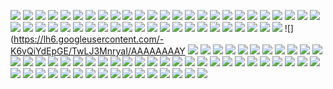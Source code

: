 ![](https://lh6.googleusercontent.com/-IHVKwUTyFSg/UUskvJsiPtI/AAAAAAAAHiw/aVNne_b6CaU/s1280-w1280-c-h720/Islands.jpg)
![](https://lh5.googleusercontent.com/-GMJoozxAcgE/Tk7h8aldhrI/AAAAAAAAFZ8/SnFiv5CZcYE/s1280-w1280-c-h720/IMG_6000.JPG)
![](https://lh4.googleusercontent.com/-G4bChH6K3mY/ULdpTli69GI/AAAAAAAAJIg/cfku63jtnY4/s1280-w1280-c-h720/austin%2B2.jpg)
![](https://lh6.googleusercontent.com/-GGY-AaDQgJc/UgG4BcMHLWI/AAAAAAAAPfQ/QB7UajJfiWo/s1280-w1280-c-h720/20130805_mit_and_river_00001-2.jpg)
![](https://lh5.googleusercontent.com/-11t9DgvNYhY/UG3HjpR9T9I/AAAAAAAAIO4/FSkNbPYzUMA/s1280-w1280-c-h720/IMG_2526-3b.jpg)
![](https://lh3.googleusercontent.com/-HW1I0DVsq6A/UlmXtm9TvGI/AAAAAAAAQOM/MBQeGBzVB2M/s1280-w1280-c-h720/MOL_2167.jpg)
![](https://lh6.googleusercontent.com/-gcU_icksx-A/TnuyXEh2MeI/AAAAAAAAFhE/sjZHDkU_Vlg/s1280-w1280-c-h720/IMG_9581.JPG)
![](https://lh4.googleusercontent.com/-YtE41zDzZZM/UBCa4Ui2cuI/AAAAAAAAOMg/Uzs03aPfWak/s1280-w1280-c-h720/IMG_6451.JPG)
![](https://lh3.googleusercontent.com/--Kc7-ixIguw/TmLkC9Rx6WI/AAAAAAAABHw/7j_5yz__Ikk/s1280-w1280-c-h720/img_0571.jpg)
![](https://lh4.googleusercontent.com/-zAuJ1AZC34Y/TrsJH22VV5I/AAAAAAAABBE/tnEsR5W7Dj8/s1280-w1280-c-h720/PVK_5178.jpg)
![](https://lh3.googleusercontent.com/-F1Ocj6sBzTY/TjW2-AiZ1DI/AAAAAAAAAkg/fCWFj-Tar7E/s1280-w1280-c-h720/20110718_chamonix_00164.jpg)
![](https://lh3.googleusercontent.com/-SJVoHwlizr0/UD-b-BXXbHI/AAAAAAAAJUY/E2t4LVuOhjU/s1280-w1280-c-h720/GrayWhaleCove.jpg)
![](https://lh5.googleusercontent.com/-RM253k65h0g/RuWXqF2PN3I/AAAAAAAAASw/bWQAJ47AvxQ/s1280-w1280-c-h720/IMG_2828.JPG)
![](https://lh4.googleusercontent.com/-97xpqb5qg-4/UO5TepJ3YVI/AAAAAAAAE7o/G2jMbprpVD4/s1280-w1280-c-h720/Hanging%2BLeaf.jpg)
![](https://lh5.googleusercontent.com/-mPicgJz8Yes/USOzc3Ki2TI/AAAAAAAADVA/QzQqtctMISI/s1280-w1280-c-h720/IMG_4369%2B-%2BLarge.jpg)
![](https://lh5.googleusercontent.com/-0EQ-4alz8RY/S9aXij2EEzI/AAAAAAAAMsc/HAseb_H1Hlk/s1280-w1280-c-h720/20090411_132734_.jpg)
![](https://lh3.googleusercontent.com/-1dANL8dJDT0/T6h0JShpn-I/AAAAAAAAIDk/l_dKhWvFXUs/s1280-w1280-c-h720/YosemiteFalls.jpg)
![](https://lh4.googleusercontent.com/-1n2blvh-lkQ/TX_WqEAkKAI/AAAAAAAAAI4/xlaLPLcp6nI/s1280-w1280-c-h720/DSC_0109.JPG)
![](https://lh4.googleusercontent.com/-HBDE39Hgv9M/TyXGMvNUzjI/AAAAAAAAA_A/nBMm…0o/s1280-w1280-c-h720/20120128-20120128-ENS_3119_20_21_tonemapped-Edit.jpg)
![](https://lh3.googleusercontent.com/-2y17u99oVV8/TwyPAbOBPqI/AAAAAAAAF9w/EQOhIwGaHiA/s1280-w1280-c-h720/IMG_1182.CR2.jpg)
![](https://lh4.googleusercontent.com/-iTxENBfrZfY/T5ZLrTvoeCI/AAAAAAAAJD8/ik0c31ZcTOw/s1280-w1280-c-h720/IMG_6499.JPG)
![](https://lh6.googleusercontent.com/-GGVPhdUiKwY/UOOZDe9JFQI/AAAAAAAAKiY/Noq6gsZlXxk/s1280-w1280-c-h720/TunnelViewWinter.jpg)
![](https://lh3.googleusercontent.com/-nVpMVoplcjA/UlmXtr57GiI/AAAAAAAAQOo/YPNo51GXyLU/s1280-w1280-c-h720/MOL_1755.jpg)
![](https://lh6.googleusercontent.com/-8K8X3n7zPKE/UOOZGSlNvjI/AAAAAAAAKig/yTCbEVh-lCw/s1280-w1280-c-h720/MorningGlory.jpg)
![](https://lh4.googleusercontent.com/-MXAy1Q1e8pw/TtPRnPCM4AI/AAAAAAAAQc0/Vvc74HYL35s/s1280-w1280-c-h720/IMG_1984.jpg)
![](https://lh4.googleusercontent.com/-JhsS5Efemfw/UAUNCf1J1aI/AAAAAAAACno/1178JtnVPVQ/s1280-w1280-c-h720/IMG_T3_0788.JPG)
![](https://lh4.googleusercontent.com/-N0Ic1VbN2UE/Ui_eJHugZ2I/AAAAAAAAFzg/P9N-QNQisVI/s1280-w1280-c-h720/farm_in_the_prairie.jpg)
![](https://lh3.googleusercontent.com/-1o-jUyycpcE/UIdjwEWDS3I/AAAAAAAAED4/7Mj-xSqdO5E/s1280-w1280-c-h720/sky_leaves.jpg)
![](https://lh6.googleusercontent.com/-LQXZpNUUdw8/UWoqJONj7-I/AAAAAAAAMh0/7m100XOFcEo/s1280-w1280-c-h720/MOL_1841.jpg)
![](https://lh4.googleusercontent.com/-Pg1HXtyXBZ0/UGHWhKaSrhI/AAAAAAAASZE/q3omNbvxCJU/s1280-w1280-c-h720/FI4C6008.jpg)
![](https://lh4.googleusercontent.com/-iVr5r1Yycbs/UkPSMp_2CZI/AAAAAAAALrA/ME5aBtr5fdM/s1280-w1280-c-h720/9082667654_c7919ec6ed_o.jpg)
![](https://lh3.googleusercontent.com/-jwJEWGscrls/T-dsvGIbyRI/AAAAAAAABp4/Pgn_t5V2LNs/s1280-w1280-c-h720/Wyoming-5.jpg)
![](https://lh4.googleusercontent.com/-FeRCoqwVOB4/Tkgq-geJE3I/AAAAAAAAFYo/xdj-91ytvg8/s1280-w1280-c-h720/IMG_8981.JPG)
![](https://lh5.googleusercontent.com/-xOVjmeJjM3o/TqtYP_buAoI/AAAAAAAAFlA/xUHqJSkr-MU/s1280-w1280-c-h720/IMG_0684.JPG)
![](https://lh5.googleusercontent.com/-ENSOsH-5iPQ/UZSar_1xTLI/AAAAAAAAsTo/CjPKgR3jXAs/s1280-w1280-c-h720/04_20080526.jpg)
![](https://lh6.googleusercontent.com/-A_Rp-ExnI5U/UO5TUa7uYGI/AAAAAAAAHOI/Y0o_s4Anxh4/s1280-w1280-c-h720/Antelope%2BWeeping%2BEye.jpg)
![](https://lh4.googleusercontent.com/-Jfnoug03_bw/UBtLVctL2II/AAAAAAAACFU/C4OLrgnJsYc/s1280-w1280-c-h720/color_globe.jpg)
![](https://lh3.googleusercontent.com/-LkJl5QI3PFw/Uga6XsTaeBI/AAAAAAAAN9g/OV76LD0NTa8/s1280-w1280-c-h720/1-DSC_3739-Edit.jpg)
![](https://lh6.googleusercontent.com/-6rkit8ybzeU/Ulc_F2x7LhI/AAAAAAAAOcw/5KNy0SHihXA/s1280-w1280-c-h720/BeautyCreek.jpg)
![](https://lh3.googleusercontent.com/-jmMSVP61kaQ/TqtX5OPLfZI/AAAAAAAAFkk/8dE_CxpTiHM/s1280-w1280-c-h720/IMG_0432.JPG)
![](https://lh6.googleusercontent.com/-N-jkCCpnvmM/Tg0t85f5-dI/AAAAAAAABj8/otdYcgGq4ZU/s1280-w1280-c-h720/tah%2Bprohm%2Bruins.jpg)
![](https://lh5.googleusercontent.com/-DSLWRXoXU78/UGepJ162NSI/AAAAAAAAPq0/q33XGA1DKHI/s1280-w1280-c-h720/IMG_2452.jpg)
![](https://lh6.googleusercontent.com/-Lk6txIIotmM/ToZuJ99slYI/AAAAAAAAQIg/y0jvaiYTIHA/s1280-w1280-c-h720/IMG_0642.jpg)
![](https://lh5.googleusercontent.com/-R2ZajxFWfwU/UfBzXlvSt4I/AAAAAAAAMec/UMxC7oEGnlw/s1280-w1280-c-h720/RubyBeachSunset.jpg)
![](https://lh3.googleusercontent.com/-QpB1YMuAXEA/TikI95S2KmI/AAAAAAAAPSw/kJPeHft92m4/s1280-w1280-c-h720/MC2_8779.JPG)
![](https://lh4.googleusercontent.com/-E57LJIzkkd8/UM-oHjiKHJI/AAAAAAAAIjY/QKAP7QTXBNY/s1280-w1280-c-h720/IMG_0366.jpg)
![](https://lh4.googleusercontent.com/-4fN6GrHUn3w/UUKwgYRk6AI/AAAAAAAAHc0/S7Wpashpz_Y/s1280-w1280-c-h720/Sailing%2BStones.jpg)
![](https://lh6.googleusercontent.com/-K6vQiYdEpGE/TwLJ3MnryaI/AAAAAAAAY
![](https://lh4.googleusercontent.com/-v9vzbU410FQ/ULmbpPz6zFI/AAAAAAAAIYI/cGTod47GVTQ/s1280-w1280-c-h720/MWF_6016.jpg)
![](https://lh5.googleusercontent.com/-r__WtJ8w6hA/Ug2yiJOnbWI/AAAAAAAAJWs/f-xaVC9sowQ/s1280-w1280-c-h720/Lonely%2BRock.jpg)
![](https://lh5.googleusercontent.com/-AcZs6m29qSs/UDp-sz3LFWI/AAAAAAAALt0/_20UV0bSdhg/s1280-w1280-c-h720/DSC_1781-Edit.jpg)
![](https://lh6.googleusercontent.com/-XPrln_uhgmo/UilA1nTO7HI/AAAAAAAAFws/DbmMNor3q98/s1280-w1280-c-h720/frolicking_worker_bee.jpg)
![](https://lh4.googleusercontent.com/-acdH1dPsUdk/ToQNXK7HgDI/AAAAAAAATyM/95rFxKIy_Dw/s1280-w1280-c-h720/IMG_0935.jpg)
![](https://lh5.googleusercontent.com/--qL9ddvO4gs/UWoqHffdewI/AAAAAAAAMh0/uf5mp_xqsHI/s1280-w1280-c-h720/MOL_1818.jpg)
![](https://lh4.googleusercontent.com/-Xdz2ceNVzdw/Tm5L7A9tdYI/AAAAAAAAFsg/k4Tjwbi73Cw/s1280-w1280-c-h720/IMG_3027.jpg)
![](https://lh5.googleusercontent.com/-ejLi6Bg7IUI/TonR_AZLYLI/AAAAAAAAQWk/A1bVgL3p2A4/s1280-w1280-c-h720/IMG_0242.jpg)
![](https://lh3.googleusercontent.com/-465XgZS4LQo/UOuDAiDRcrI/AAAAAAAAKng/4m7maZotsgg/s1280-w1280-c-h720/SanGregorioCliffReflection.jpg)
![](https://lh5.googleusercontent.com/-kIjVQfr42sA/T0igl-kt1oI/AAAAAAAAa3E/v2ZuxXNeLDs/s1280-w1280-c-h720/02202012-01.jpg)
![](https://lh3.googleusercontent.com/-l9peRQpmVRQ/T54s3ZTfGBI/AAAAAAAAJQk/-_8lDImWzwE/s1280-w1280-c-h720/IMG_6682.JPG)
![](https://lh6.googleusercontent.com/-dA6z7tD6n2w/UO5TVzZknAI/AAAAAAAAFs4/6qPcCiXU4RM/s1280-w1280-c-h720/Bonzai%2BRock%2BSunset.jpg)
![](https://lh3.googleusercontent.com/-Qg8_rThEaGY/Tu6-8Ra_PHI/AAAAAAAABBo/MRFqUEipnT8/s1280-w1280-c-h720/dsc_0056.jpg)
![](https://lh6.googleusercontent.com/-3LiF-MBl6OE/UO5TXZ724aI/AAAAAAAAE50/JWLqdeEM9QY/s1280-w1280-c-h720/Colorado%2BRiver%2BSunset.jpg)
![](https://lh6.googleusercontent.com/-YNlHO0F-y_U/UoazYeYqMvI/AAAAAAAAPKQ/8HJWqNk_LRI/s1280-w1280-c-h720/MoraineLake.jpg)
![](https://lh3.googleusercontent.com/-iNpCGNJTrRo/Ugbk1ZMLczI/AAAAAAAAOE0/FZWVWqXGdT8/s1280-w1280-c-h720/DSC_0423-Edit.jpg)
![](https://lh5.googleusercontent.com/-cOLDtwfvFrk/UgxevfE7NnI/AAAAAAAAHEg/X4vxKor8iCc/s1280-w1280-c-h720/DSC_3987-2-Edit.JPG)
![](https://lh4.googleusercontent.com/-IOB7UYjdfKk/UWxRNQruJpI/AAAAAAAAqYo/ZYOTEFEaUUQ/s1280-w1280-c-h720/DSC_0471-Edit-Edit.jpg)
![](https://lh5.googleusercontent.com/-jwtEYxBKhUo/Tjg1cB0Ip3I/AAAAAAAABYM/vzBW6V1pJmk/s1280-w1280-c-h720/DSC_6121.jpg)
![](https://lh3.googleusercontent.com/-gi8-azW5hAQ/UGdSQqk9G_I/AAAAAAAAJto/inIHRwOCy3c/s1280-w1280-c-h720/TetonShwabacher.jpg)
![](https://lh6.googleusercontent.com/-q9gWC1ZIAvg/UbZrg9lIcAI/AAAAAAAAL4I/xzSlyLfAGrQ/s1280-w1280-c-h720/WahclelaFalls.jpg)
![](https://lh3.googleusercontent.com/-0gRcRJvCyq8/UYWMMwK-xyI/AAAAAAAALls/ALMo5DsMmqc/s1280-w1280-c-h720/MOL_2238-Edit.jpg)
![](https://lh4.googleusercontent.com/-M7-4GChrjSY/USO1pQvjUqI/AAAAAAAADV4/DfcruGdtNRY/s1280-w1280-c-h720/IMG_4369%2B-%2BLarge.jpg)
![](https://lh4.googleusercontent.com/-3Swi7wFMOME/UO5TfJnFHEI/AAAAAAAAE7w/E-dFl6rGAro/s1280-w1280-c-h720/Horseshoe%2BBend%2BSunset.jpg)
![](https://lh3.googleusercontent.com/--tINsDo9zCo/UZkiyExZsAI/AAAAAAAAIoU/GER_GJItP8A/s1280-w1280-c-h720/In%2BMotion.jpg)
![](https://lh6.googleusercontent.com/-8XtMTUCZA9w/UO5Tjv99GgI/AAAAAAAAE84/--Y7_Pr-tIs/s1280-w1280-c-h720/Little%2BBit%2Bof%2BParadise.jpg)
![](https://lh4.googleusercontent.com/-8FVgQzZVqbA/UTegGsWii4I/AAAAAAAACLo/RTaF_E72tU8/s1280-w1280-c-h720/PVK_5085.jpg)
![](https://lh4.googleusercontent.com/-dhq9dt082qY/T0yENXqKzrI/AAAAAAAAauQ/55RR31HPZXc/s1280-w1280-c-h720/02202012-04.jpg)
![](https://lh6.googleusercontent.com/-GwSLzDzfyGA/UWoqCg-pk2I/AAAAAAAAMh0/JeyhZ3UqFys/s1280-w1280-c-h720/MOL_1600.jpg)
![](https://lh4.googleusercontent.com/-LC4OB9sevSc/T0LPYub_rHI/AAAAAAAAbGM/eMJDzKmrbEg/s1280-w1280-c-h720/12%2B-%2B2)
![](https://lh5.googleusercontent.com/-4LQRpxpdHSM/UO5TwNluthI/AAAAAAAAHPY/DPYjdp2qR0s/s1280-w1280-c-h720/Stream.jpg)
![](https://lh5.googleusercontent.com/-dJgpQyZK89k/UQOBedpoASI/AAAAAAAAHTg/CbgF98KBEIM/s1280-w1280-c-h720/reunion.jpg)
![](https://lh6.googleusercontent.com/-cQXP45_tLq0/T0m27oIexHI/AAAAAAAAGb8/keNzP_2lN60/s1280-w1280-c-h720/oil3.jpg)
![](https://lh5.googleusercontent.com/-rQRNNECkzd4/URCMBmHeCiI/AAAAAAAAETM/BCOHRv5Gjb4/s1280-w1280-c-h720/rose_of_love_and_light.jpg)
![](https://lh6.googleusercontent.com/-8B1qxa11Sc8/UGZxaoFhaYI/AAAAAAAAC50/SndOZy14pe0/s1280-w1280-c-h720/bird_of_paradise.jpg)
![](https://lh5.googleusercontent.com/-CaqC7SHp_2w/SF8sHokHjwI/AAAAAAAACyw/gC4j26zZen8/s1280-w1280-c-h720/DSC_9166.JPG)
![](https://lh5.googleusercontent.com/-ot6zDqm0p1s/UM-oZwFOYBI/AAAAAAAAImc/_9QNnbQXa5Y/s1280-w1280-c-h720/IMG_0472.jpg)
![](https://lh6.googleusercontent.com/-_OVIBu35BFs/UOD9ybxkzmI/AAAAAAAAkNo/YyQXlMNgeEk/s1280-w1280-c-h720/06152012-12.jpg)
![](https://lh6.googleusercontent.com/-Bo0_R3Hshio/UOUefGb4bpI/AAAAAAAARno/EBZGWRhWwzk/s1280-w1280-c-h720/IMG_7449.jpg)
![](https://lh6.googleusercontent.com/-dT6mqzdFoxo/UO5TsJMf_yI/AAAAAAAAHBQ/u78KkmtyRyc/s1280-w1280-c-h720/Rockaway%2BSunset%2BSky.jpg)
![](https://lh3.googleusercontent.com/-y9mHkm6F9NI/UJH6oUvIN3I/AAAAAAAADqU/ueLAmjtceMI/s1280-w1280-c-h720/path_of_leaves.jpg)
![](https://lh5.googleusercontent.com/-6Ucgze7TOT4/UO5TcOkC0nI/AAAAAAAAI4E/lcuxqzDIvAY/s1280-w1280-c-h720/Foggy%2BSunset.jpg)
![](https://lh5.googleusercontent.com/-icxfSWCdca0/Ulc-bdE4s2I/AAAAAAAAOcc/EBbQR8PNBSY/s1280-w1280-c-h720/BeautyCreek.jpg)
![](https://lh6.googleusercontent.com/-GQv4Q_NZKH8/UDZ1v6AEcSI/AAAAAAAA6ik/i90ZeH2jexc/s1280-w1280-c-h720/IMG_4460.jpg)
![](https://lh5.googleusercontent.com/-uEpX9L-4T2c/UQiEqLpUxvI/AAAAAAAAEHU/OyyJXuWn_q4/s1280-w1280-c-h720/on_the_road.jpg)
![](https://lh3.googleusercontent.com/-8kQQYYzz_l8/UZSathUsJGI/AAAAAAAAsUM/3Z4WK9CG8wE/s1280-w1280-c-h720/07_20090416.jpg)
![](https://lh4.googleusercontent.com/-nEEPZA887gc/SRGbDPl6jgI/AAAAAAAADOc/LH5WYu-Vc1k/s1280-w1280-c-h720/700_1905.JPG)
![](https://lh5.googleusercontent.com/-ps4uT_pEdCE/RpKjlC16MuI/AAAAAAAAAt0/n09gNExGMl0/s1280-w1280-c-h720/DSC_2079-1.JPG)
![](https://lh6.googleusercontent.com/--LqjPK05as8/TsSfH1cu69I/AAAAAAAATUE/JyMyDxcW1Ms/s1280-w1280-c-h720/TacomaChiluly--10.jpg)
![](https://lh3.googleusercontent.com/-mgMvF53YBMM/UNbG3fnrFFI/AAAAAAAACQU/-u_8-yRrG24/s1280-w1280-c-h720/Double%2BRainbow.jpg)
![](https://lh6.googleusercontent.com/-M6BRAUZHPyo/UfbbKobVOKI/AAAAAAAAK_M/4WIHtFv7Idk/s1280-w1280-c-h720/MWF_6457-2.jpg)
![](https://lh4.googleusercontent.com/-d6Jpt55R8Jk/UeUFbFHWC0I/AAAAAAAAJM4/18FVd56EJ2Q/s1280-w1280-c-h720/Bryce%2BCanyon.jpg)